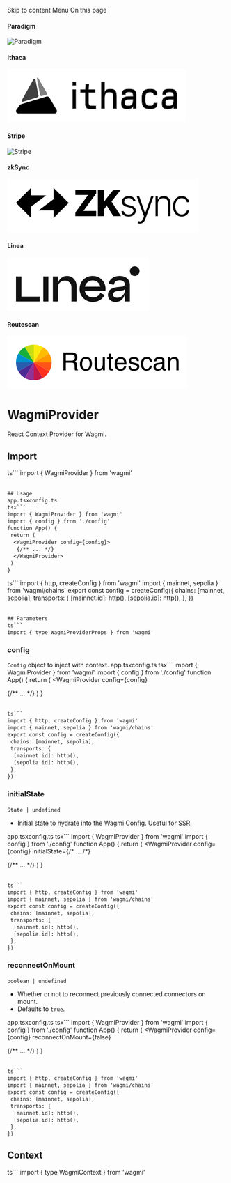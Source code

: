 Skip to content 
Menu
On this page
#### Paradigm
![Paradigm](https://raw.githubusercontent.com/wevm/.github/main/content/sponsors/paradigm-light.svg)
#### Ithaca
![Ithaca](https://raw.githubusercontent.com/wevm/.github/main/content/sponsors/ithaca-light.svg)
#### Stripe
![Stripe](https://raw.githubusercontent.com/wevm/.github/main/content/sponsors/stripe-light.svg)
#### zkSync
![zkSync](https://raw.githubusercontent.com/wevm/.github/main/content/sponsors/zksync-light.svg)
#### Linea
![Linea](https://raw.githubusercontent.com/wevm/.github/main/content/sponsors/linea-light.svg)
#### Routescan
![Routescan](https://raw.githubusercontent.com/wevm/.github/main/content/sponsors/routescan-light.svg)
# WagmiProvider ​
React Context Provider for Wagmi.
## Import ​
ts```
import { WagmiProvider } from 'wagmi'
```

## Usage ​
app.tsxconfig.ts
tsx```
import { WagmiProvider } from 'wagmi'
import { config } from './config'
function App() {
 return (
  <WagmiProvider config={config}>
   {/** ... */}
  </WagmiProvider>
 )
}
```

ts```
import { http, createConfig } from 'wagmi'
import { mainnet, sepolia } from 'wagmi/chains'
export const config = createConfig({
 chains: [mainnet, sepolia],
 transports: {
  [mainnet.id]: http(),
  [sepolia.id]: http(),
 },
})
```

## Parameters ​
ts```
import { type WagmiProviderProps } from 'wagmi'
```

### config ​
`Config` object to inject with context.
app.tsxconfig.ts
tsx```
import { WagmiProvider } from 'wagmi'
import { config } from './config'
function App() {
 return (
  <WagmiProvider
   config={config}
  >
   {/** ... */}
  </WagmiProvider>
 )
}
```

ts```
import { http, createConfig } from 'wagmi'
import { mainnet, sepolia } from 'wagmi/chains'
export const config = createConfig({
 chains: [mainnet, sepolia],
 transports: {
  [mainnet.id]: http(),
  [sepolia.id]: http(),
 },
})
```

### initialState ​
`State | undefined`
  * Initial state to hydrate into the Wagmi Config. Useful for SSR.


app.tsxconfig.ts
tsx```
import { WagmiProvider } from 'wagmi'
import { config } from './config'
function App() {
 return (
  <WagmiProvider
   config={config}
   initialState={/* ... /*}
  >
   {/** ... */}
  </WagmiProvider>
 )
}
```

ts```
import { http, createConfig } from 'wagmi'
import { mainnet, sepolia } from 'wagmi/chains'
export const config = createConfig({
 chains: [mainnet, sepolia],
 transports: {
  [mainnet.id]: http(),
  [sepolia.id]: http(),
 },
})
```

### reconnectOnMount ​
`boolean | undefined`
  * Whether or not to reconnect previously connected connectors on mount.
  * Defaults to `true`.


app.tsxconfig.ts
tsx```
import { WagmiProvider } from 'wagmi'
import { config } from './config'
function App() {
 return (
  <WagmiProvider
   config={config}
   reconnectOnMount={false}
  >
   {/** ... */}
  </WagmiProvider>
 )
}
```

ts```
import { http, createConfig } from 'wagmi'
import { mainnet, sepolia } from 'wagmi/chains'
export const config = createConfig({
 chains: [mainnet, sepolia],
 transports: {
  [mainnet.id]: http(),
  [sepolia.id]: http(),
 },
})
```

## Context ​
ts```
import { type WagmiContext } from 'wagmi'
```

